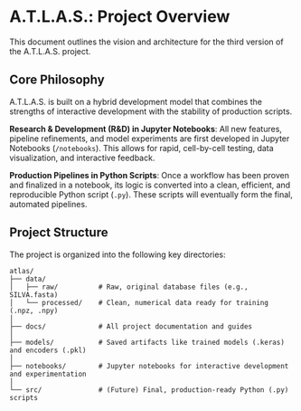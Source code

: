 # A.T.L.A.S.: Project Overview

This document outlines the vision and architecture for the third version of the A.T.L.A.S. project.

## Core Philosophy

A.T.L.A.S. is built on a hybrid development model that combines the strengths of interactive development with the stability of production scripts.

**Research & Development (R&D) in Jupyter Notebooks**: All new features, pipeline refinements, and model experiments are first developed in Jupyter Notebooks (`/notebooks`). This allows for rapid, cell-by-cell testing, data visualization, and interactive feedback.

**Production Pipelines in Python Scripts**: Once a workflow has been proven and finalized in a notebook, its logic is converted into a clean, efficient, and reproducible Python script (`.py`). These scripts will eventually form the final, automated pipelines.

## Project Structure

The project is organized into the following key directories:

```
atlas/
├── data/
│   ├── raw/          # Raw, original database files (e.g., SILVA.fasta)
│   └── processed/    # Clean, numerical data ready for training (.npz, .npy)
│
├── docs/             # All project documentation and guides
│
├── models/           # Saved artifacts like trained models (.keras) and encoders (.pkl)
│
├── notebooks/        # Jupyter notebooks for interactive development and experimentation
│
└── src/              # (Future) Final, production-ready Python (.py) scripts
```
